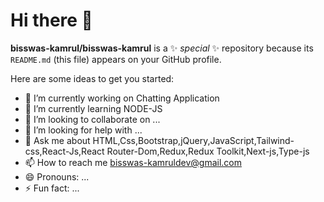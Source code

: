 # Hi there 👋

**bisswas-kamrul/bisswas-kamrul** is a ✨ _special_ ✨ repository because its `README.md` (this file) appears on your GitHub profile.

Here are some ideas to get you started:

- 🔭 I’m currently working on Chatting Application
- 🌱 I’m currently learning NODE-JS
- 👯 I’m looking to collaborate on ...
- 🤔 I’m looking for help with ...
- 💬 Ask me about HTML,Css,Bootstrap,jQuery,JavaScript,Tailwind-css,React-Js,React Router-Dom,Redux,Redux Toolkit,Next-js,Type-js
- 📫 How to reach me bisswas-kamruldev@gmail.com
- 😄 Pronouns: ...
- ⚡ Fun fact: ...
